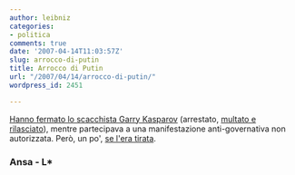 ```yaml
---
author: leibniz
categories:
- politica
comments: true
date: '2007-04-14T11:03:57Z'
slug: arrocco-di-putin
title: Arrocco di Putin
url: "/2007/04/14/arrocco-di-putin/"
wordpress_id: 2451

---
```

[Hanno fermato lo scacchista Garry Kasparov](http://www.ansa.it/opencms/export/site/visualizza_fdg.html_2138830429.html) (arrestato, [multato e rilasciato](http://www.ansa.it/site/notizie/awnplus/topnews/news/2007-04-14_11478717.html)), mentre partecipava a una manifestazione anti-governativa non autorizzata. Però, un po', [se l'era tirata](http://www.leibniz-blogs.it/archives/2007/03/29/2433).


### Ansa - L*
